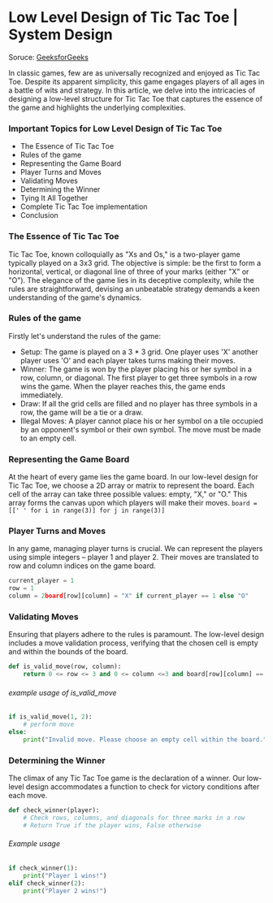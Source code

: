 # Low Level Design of Tic Tac Toe | System Design

Soruce: [GeeksforGeeks](https://www.geeksforgeeks.org/low-level-design-of-tic-tac-toe-system-design/?utm_source=mailer&utm_medium=marketing&utm_campaign=system_design)

In classic games, few are as universally recognized and enjoyed as Tic Tac Toe. Despite its apparent simplicity, this game engages players of all ages in a battle of wits and strategy. In this article, we delve into the intricacies of designing a low-level structure for Tic Tac Toe that captures the essence of the game and highlights the underlying complexities.

### Important Topics for Low Level Design of Tic Tac Toe

- The Essence of Tic Tac Toe
- Rules of the game
- Representing the Game Board
- Player Turns and Moves
- Validating Moves
- Determining the Winner
- Tying It All Together
- Complete Tic Tac Toe implementation
- Conclusion

### The Essence of Tic Tac Toe

Tic Tac Toe, known colloquially as "Xs and Os," is a two-player game typically played on a 3x3 grid. The objective is simple: be the first to form a horizontal, vertical, or diagonal line of three of your marks (either "X" or "O"). The elegance of the game lies in its deceptive complexity, while the rules are straightforward, devising an unbeatable strategy demands a keen understanding of the game's dynamics.

### Rules of the game

Firstly let's understand the rules of the game:

- Setup: The game is played on a 3 * 3 grid. One player uses 'X' another player uses 'O' and each player takes turns making their moves.
- Winner: The game is won by the player placing his or her symbol in a row, column, or diagonal. The first player to get three symbols in a row wins the game. When the player reaches this, the game ends immediately.
- Draw: If all the grid cells are filled and no player has three symbols in a row, the game will be a tie or a draw.
- Illegal Moves: A player cannot place his or her symbol on a tile occupied by an opponent's symbol or their own symbol. The move must be made to an empty cell.

### Representing the Game Board

At the heart of every game lies the game board. In our low-level design for Tic Tac Toe, we choose a 2D array or matrix to represent the board. Each cell of the array can take three possible values: empty, "X," or "O." This array forms the canvas upon which players will make their moves.
`board = [[' ' for i in range(3)] for j in range(3)]`

### Player Turns and Moves

In any game, managing player turns is crucial. We can represent the players using simple integers – player 1 and player 2. Their moves are translated to row and column indices on the game board.

```python
current_player = 1
row = 1
column = 2board[row][column] = "X" if current_player == 1 else "O"
```

### Validating Moves

Ensuring that players adhere to the rules is paramount. The low-level design includes a move validation process, verifying that the chosen cell is empty and within the bounds of the board.

```python
def is_valid_move(row, column):
    return 0 <= row <= 3 and 0 <= column <=3 and board[row][column] == ' '
```

###### example usage of is_valid_move

```python
if is_valid_move(1, 2):
    # perform move
else:
    print("Invalid move. Please choose an empty cell within the board.")
```

### Determining the Winner

The climax of any Tic Tac Toe game is the declaration of a winner. Our low-level design accommodates a function to check for victory conditions after each move.

```python
def check_winner(player):
    # Check rows, columns, and diagonals for three marks in a row
    # Return True if the player wins, False otherwise
```

###### Example usage

```python
if check_winner(1):
    print("Player 1 wins!")
elif check_winner(2):
    print("Player 2 wins!")
```
